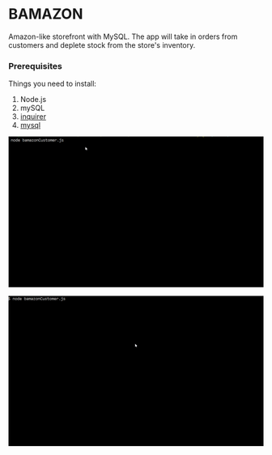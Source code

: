 # BAMAZON
Amazon-like storefront with MySQL. The app will take in orders from customers and deplete stock from the store's inventory.

### Prerequisites
Things you need to install:

1. Node.js
2. mySQL
3. [inquirer](https://www.npmjs.com/package/inquirer)
4.  [mysql](https://www.npmjs.com/package/mysql#performing-queries)


![Ready to shop](bamazon.gif)
 



![Come back next time](nosale.gif)
